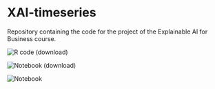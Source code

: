 
<!-- README.md is generated from README.Rmd. Please edit that file -->

# XAI-timeseries

Repository containing the code for the project of the Explainable AI for
Business course.

![R code (download)](R/xai_ts.R)

![Notebook (download)](R/xai_ts.R)

![Notebook](R/xai_ts.R)
